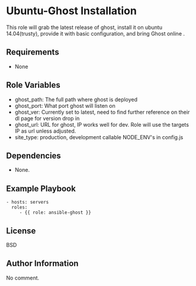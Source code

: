 Ubuntu-Ghost Installation
=========================

This role will grab the latest release of ghost, install it on ubuntu 14.04(trusty), provide it with basic configuration, and bring Ghost online .

Requirements
------------

  * None

Role Variables
--------------

  * ghost_path: The full path where ghost is deployed
  * ghost_port: What port ghost will listen on
  * ghost_ver: Currently set to latest, need to find further reference on their dl page for version drop in
  * ghost_url: URL for ghost, IP works well for dev. Role will use the targets IP as url unless adjusted.
  * site_type: production, development callable NODE_ENV's in config.js

Dependencies
------------

  * None.

Example Playbook
-------------------------

    - hosts: servers
      roles:
         - {{ role: ansible-ghost }}


License
-------

BSD

Author Information
------------------

No comment.
